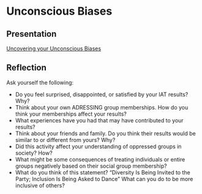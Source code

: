 # Unconscious Biases

## Presentation
[Uncovering your Unconscious Biases](https://docs.google.com/presentation/d/1PviI0Nc4o1FvhoX3vg0EOTvWY3EFRv4NrzfRRlsueiM/edit#slide=id.g70985d7e8_0_0)

## Reflection
Ask yourself the following:
+ Do you feel surprised, disappointed, or satisfied by your IAT results? Why?
+ Think about your own ADRESSING group memberships.  How do you think your memberships affect your results?
+ What experiences have you had that may have contributed to your results?
+ Think about your friends and family. Do you think their results would be similar to or different from yours? Why?
+ Did this activity affect your understanding of oppressed groups in society? How?
+ What might be some consequences of treating individuals or entire groups negatively based on their social group membership?
+ What do you think of this statement? “Diversity Is Being Invited to the Party; Inclusion Is Being Asked to Dance” What can you do to be more inclusive of others?

